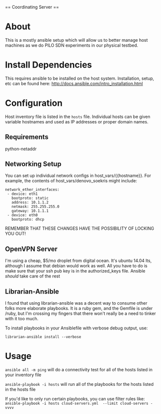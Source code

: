 == Coordinating Server ==

# About

This is a mostly ansible setup which will allow us to better manage
host machines as we do PILO SDN experiments in our physical testbed.

# Install Dependencies

This requires ansible to be installed on the host system. Installation, setup, etc can be found here:
http://docs.ansible.com/intro_installation.html

# Configuration
Host inventory file is listed in the `hosts` file. Individual hosts can be given variable hostnames
and used as IP addresses or proper domain names. 

## Requirements
python-netaddr

## Networking Setup
You can set up individual network configs in host_vars/{{hostname}}. For example, the contents of host_vars/denovo_soekris might include:

```
network_ether_interfaces:
 - device: eth1
   bootproto: static
   address: 10.1.1.2
   netmask: 255.255.255.0
   gateway: 10.1.1.1
 - device: eth0
   bootproto: dhcp
```
REMEMBER THAT THESE CHANGES HAVE THE POSSIBILITY OF LOCKING YOU OUT!

## OpenVPN Server
I'm using a cheap, $5/mo droplet from digital ocean. It's ubuntu 14.04 lts, although I assume that debian would
work as well. All you have to do is make sure that your ssh pub key is in the authorized_keys file. Ansible *should*
take care of the rest

## Librarian-Ansible
I found that using librarian-ansible was a decent way to consume other folks more elaborate playbooks. 
It is a ruby gem, and the Gemfile is under /ruby, but I'm crossing my fingers that there won't really be a need to 
tinker with it too much.

To install playbooks in your Ansiblefile with verbose debug output, use:
```
librarian-ansible install --verbose
```

# Usage

`ansible all -m ping`
will do a connectivity test for all of the hosts listed in your inventory file

`ansible-playbook -i hosts`
will run all of the playbooks for the hosts listed in the hosts file

If you'd like to only run certain playbooks, you can use filter rules like:
`ansible-playbook -i hosts cloud-servers.yml  --limit cloud-servers -vvvv`

